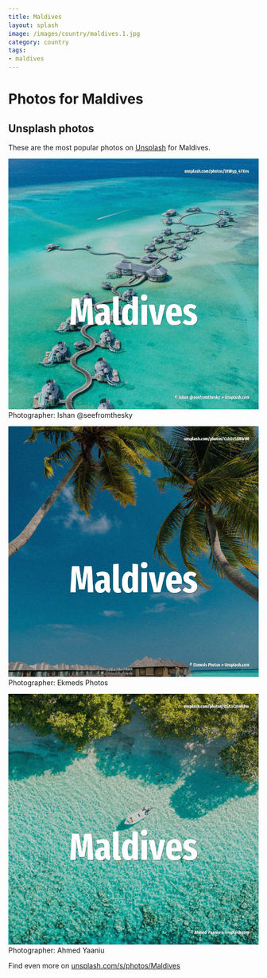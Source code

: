```yaml
---
title: Maldives
layout: splash
image: /images/country/maldives.1.jpg
category: country
tags:
- maldives
---
```

# Photos for Maldives
 
## Unsplash photos
These are the most popular photos on [Unsplash](https://unsplash.com) for Maldives.
 
![Maldives](/images/country/maldives.1.jpg)
Photographer:  Ishan @seefromthesky
 
![Maldives](/images/country/maldives.2.jpg)
Photographer:  Ekmeds Photos
 
![Maldives](/images/country/maldives.3.jpg)
Photographer:  Ahmed Yaaniu
 
Find even more on [unsplash.com/s/photos/Maldives](https://unsplash.com/s/photos/Maldives)
 
